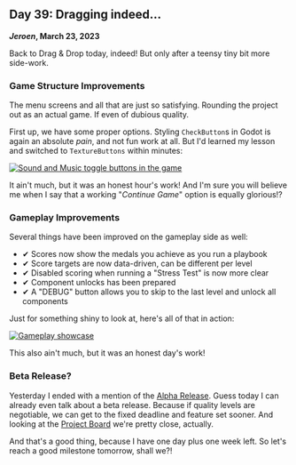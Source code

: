 ## Day 39: Dragging indeed...

**_Jeroen_, March 23, 2023**

Back to Drag & Drop today, indeed!
But only after a teensy tiny bit more side-work.

### Game Structure Improvements

The menu screens and all that are just so satisfying.
Rounding the project out as an actual game.
If even of dubious quality.

First up, we have some proper options.
Styling `CheckButton`s in Godot is again an absolute _pain_, and not fun work at all.
But I'd learned my lesson and switched to `TextureButtons` within minutes:

[![Sound and Music toggle buttons in the game](/img/pincrediball-v1-20230323-options.png)](/img/pincrediball-v1-20230323-options.png)

It ain't much, but it was an honest hour's work!
And I'm sure you will believe me when I say that a working "_Continue Game_" option is equally glorious!?

### Gameplay Improvements

Several things have been improved on the gameplay side as well:

- ✔ Scores now show the medals you achieve as you run a playbook
- ✔ Score targets are now data-driven, can be different per level
- ✔ Disabled scoring when running a "Stress Test" is now more clear
- ✔ Component unlocks has been prepared
- ✔ A "DEBUG" button allows you to skip to the last level and unlock all components

Just for something shiny to look at, here's all of that in action:

[![Gameplay showcase](/img/pincrediball-v1-20230323-gameplay.png)](/img/pincrediball-v1-20230323-gameplay.png)

This also ain't much, but it was an honest day's work!

### Beta Release?

Yesterday I ended with a mention of the [Alpha Release](http://localhost:5173/devlog#day-38-productive-procrastination--alpha-release).
Guess today I can already even talk about a beta release.
Because if quality levels are negotiable, we can get to the fixed deadline and feature set sooner.
And looking at the [Project Board](https://github.com/orgs/pincrediball/projects/1/views/1) we're pretty close, actually.

And that's a good thing, because I have one day plus one week left.
So let's reach a good milestone tomorrow, shall we?!
